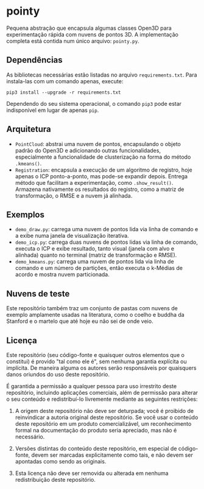 

# pointy

Pequena abstração que encapsula algumas classes Open3D para experimentação rápida com nuvens de pontos 3D. A implementação completa está contida num único arquivo: `pointy.py`.

## Dependências

As bibliotecas necessárias estão listadas no arquivo `requirements.txt`. Para instala-las com um comando apenas, execute:

```
pip3 install --upgrade -r requirements.txt
```

Dependendo do seu sistema operacional, o comando `pip3` pode estar indisponível em lugar de apenas `pip`.

## Arquitetura

- `PointCloud`: abstrai uma nuvem de pontos, encapsulando o objeto padrão do Open3D e adicionando outras funcionalidades, especialmente a funcionalidade de clusterização na forma do método `.kmeans()`.
- `Registration`: encapsula a execução de um algoritmo de registro, hoje apenas o ICP ponto-a-ponto, mas pode-se expandir depois. Entrega método que facilitam a experimentação, como `.show_result()`. Armazena nativamente os resultados do registro, como a matriz de transformação, o RMSE e a nuvem já alinhada.

## Exemplos

- `demo_draw.py`: carrega uma nuvem de pontos lida via linha de comando e a exibe numa janela de visualização iterativa.
- `demo_icp.py`: carrega duas nuvens de pontos lidas via linha de comando, executa o ICP e exibe resultado, tanto visual (janela com alvo e alinhada) quanto no terminal (matriz de transformação e RMSE).
- `demo_kmeans.py`: carrega uma nuvem de pontos lida via linha de comando e um número de partições, então executa o k-Médias de acordo e mostra nuvem particionada.

## Nuvens de teste

Este repositório também traz um conjunto de pastas com nuvens de exemplo amplamente usadas na literatura, como o coelho e buddha da Stanford e o martelo que até hoje eu não sei de onde veio.

## Licença

Este repositório (seu código-fonte e quaisquer outros elementos que o constitui) é provido "tal como ele é", sem nenhuma garantia explícita ou implícita. De maneira alguma os autores serão responsáveis por quaisquers danos oriundos do uso deste repositório.

É garantida a permissão a qualquer pessoa para uso irrestrito deste repositório, incluindo aplicações comerciais, além de permissão para alterar o seu conteúdo e redistribuí-lo livremente mediante as seguintes restrições:

1. A origem deste repositório não deve ser deturpada; você é proibido de reinvindicar a autoria original deste repositório. Se você usar o conteúdo deste repositório em um produto comercializável, um reconhecimento formal na documentação do produto seria apreciado, mas não é necessário.

2. Versões distintas do conteúdo deste repositório, em especial de código-fonte, devem ser marcadas explicitamente como tais, e não devem ser apontadas como sendo as originais.

3. Esta licença não deve ser removida ou alterada em nenhuma redistribuição deste repositório.

